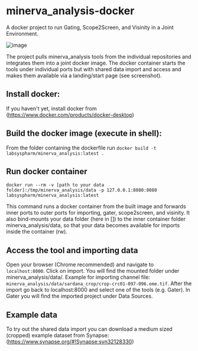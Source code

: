# minerva_analysis-docker
A docker project to run Gating, Scope2Screen, and Visinity in a Joint Environment.

![image](https://github.com/labsyspharm/minerva_analysis-docker/assets/31503434/f826b11d-7fcf-4ec9-a856-fa77a6d3ddc0)

The project pulls minerva_analysis tools from the individual repositories and integrates them into a joint docker image. The docker container starts the tools under individual ports but with shared data import and access and makes them available via a landing/start page (see screenshot).

## Install docker:
If you haven't yet, install docker from (https://www.docker.com/products/docker-desktop)

## Build the docker image (execute in shell):
From the folder containing the dockerfile run `docker build -t labsyspharm/minerva_analysis:latest .`

## Run docker container
`docker run --rm -v [path to your data folder]:/tmp/minerva_analysis/data -p 127.0.0.1:8080:8080 labsyspharm/minerva_analysis:latest`

This command runs a docker container from the built image and forwards inner ports to outer ports for importing, gater, scope2screen, and visinity.
It also bind-mounts your data folder (here in []) to the inner container folder minerva_analysis/data, so that your data becomes available for imports inside the container (rw).

## Access the tool and importing data
Open your browser (Chrome recommended) and navigate to `localhost:8000`. Click on import. You will find the mounted folder under minerva_analysis/data/. 
Example for importing channel file: `minerva_analysis/data/sardana_crop/crop-crc01-097-096.ome.tif`.
After the import go back to localhost:8000 and select one of the tools (e.g. Gater). In Gater you will find the imported project under Data Sources.

## Example data
To try out the shared data import you can download a medium sized (cropped) example dataset from Synapse:
(https://www.synapse.org/#!Synapse:syn32128330)
